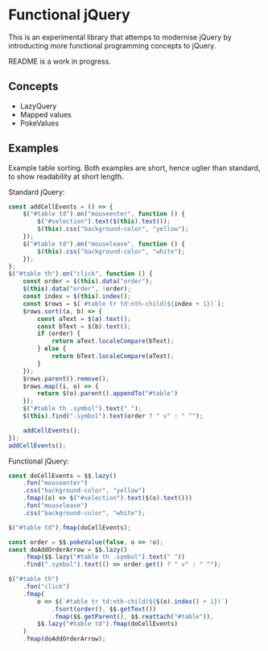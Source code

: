 # Functional jQuery

This is an experimental library that attemps to modernise jQuery by introducting more functional programming concepts to jQuery.

README is a work in progress.

## Concepts
- LazyQuery
- Mapped values
- PokeValues

## Examples
Example table sorting. Both examples are short, hence uglier than standard, to show readability at short length.


Standard jQuery:
```javascript
const addCellEvents = () => {
    $("#table td").on("mouseenter", function () {
        $("#selection").text($(this).text());
        $(this).css("background-color", "yellow");
    });
    $("#table td").on("mouseleave", function () {
        $(this).css("background-color", "white");
    });
};
$("#table th").on("click", function () {
    const order = $(this).data("order");
    $(this).data("order", !order);
    const index = $(this).index();
    const $rows = $(`#table tr td:nth-child(${index + 1})`);
    $rows.sort((a, b) => {
        const aText = $(a).text();
        const bText = $(b).text();
        if (order) {
            return aText.localeCompare(bText);
        } else {
            return bText.localeCompare(aText);
        }
    });
    $rows.parent().remove();
    $rows.map((i, o) => {
        return $(o).parent().appendTo("#table")
    });
    $("#table th .symbol").text(" ");
    $(this).find(".symbol").text(order ? " v" : " ^");

    addCellEvents();
});
addCellEvents();
```

Functional jQuery:
```javascript
const doCellEvents = $$.lazy()
    .fon("mouseenter")
    .css("background-color", "yellow")
    .fmap((o) => $("#selection").text($(o).text()))
    .fon("mouseleave")
    .css("background-color", "white");

$("#table td").fmap(doCellEvents);

const order = $$.pokeValue(false, o => !o);
const doAddOrderArrow = $$.lazy()
    .fmap($$.lazy("#table th .symbol").text(" "))
    .find(".symbol").text(() => order.get() ? " v" : " ^");

$("#table th")
    .fon("click")
    .fmap(
        o => $(`#table tr td:nth-child(${$(o).index() + 1})`)
            .fsort(order(), $$.getText())
            .fmap($$.getParent(), $$.reattach("#table")),
        $$.lazy("#table td").fmap(doCellEvents)
    )
    .fmap(doAddOrderArrow);
```

